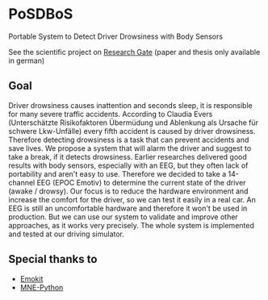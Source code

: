 # PoSDBoS
Portable System to Detect Driver Drowsiness with Body Sensors

See the scientific project on [Research Gate](https://www.researchgate.net/project/Portable-System-to-Detect-Driver-Drowsiness-with-Body-Sensors) (paper and thesis only available in german)

## Goal
Driver drowsiness causes inattention and seconds sleep, it is responsible for many severe traffic accidents. According to Claudia Evers (Unterschätzte Risikofaktoren Übermüdung und Ablenkung als Ursache für schwere Lkw-Unfälle) every fifth accident is caused by driver drowsiness. Therefore detecting drowsiness is a task that can prevent accidents and save lives.
We propose a system that will alarm the driver and suggest to take a break, if it detects drowsiness. Earlier researches delivered good results with body sensors, especially with an EEG, but they often lack of portability and aren't easy to use. Therefore we decided to take a 14-channel EEG (EPOC Emotiv) to determine the current state of the driver (awake / drowsy). Our focus is to reduce the hardware environment and increase the comfort for the driver, so we can test it easily in a real car. An EEG is still an uncomfortable hardware and therefore it won't be used in production. But we can use our system to validate and improve other approaches, as it works very precisely. The whole system is implemented and tested at our driving simulator.

## Special thanks to
* [Emokit](https://github.com/openyou/emokit)
* [MNE-Python](https://github.com/mne-tools/mne-python)
